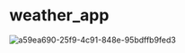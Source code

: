 # weather_app
![a59ea690-25f9-4c91-848e-95bdffb9fed3](https://user-images.githubusercontent.com/57560960/122250328-6cb5ff80-ce7e-11eb-937e-34b90cd68dec.jpg)
